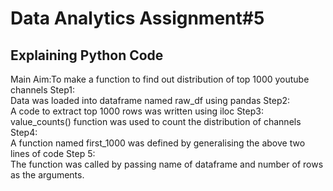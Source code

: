 # Data Analytics Assignment#5

## Explaining Python Code
Main Aim:To make a function to find out distribution of top 1000 youtube channels
Step1:<br/>
Data was loaded into dataframe named raw_df using pandas
Step2:<br/>
A code to extract top 1000 rows was written using iloc
Step3:<br/>
value_counts() function was used to count the distribution of channels
Step4:<br/>
A function named first_1000 was defined by generalising the above two lines of code
Step 5:<br/>
The function was called by passing name of dataframe and number of rows as the arguments.
